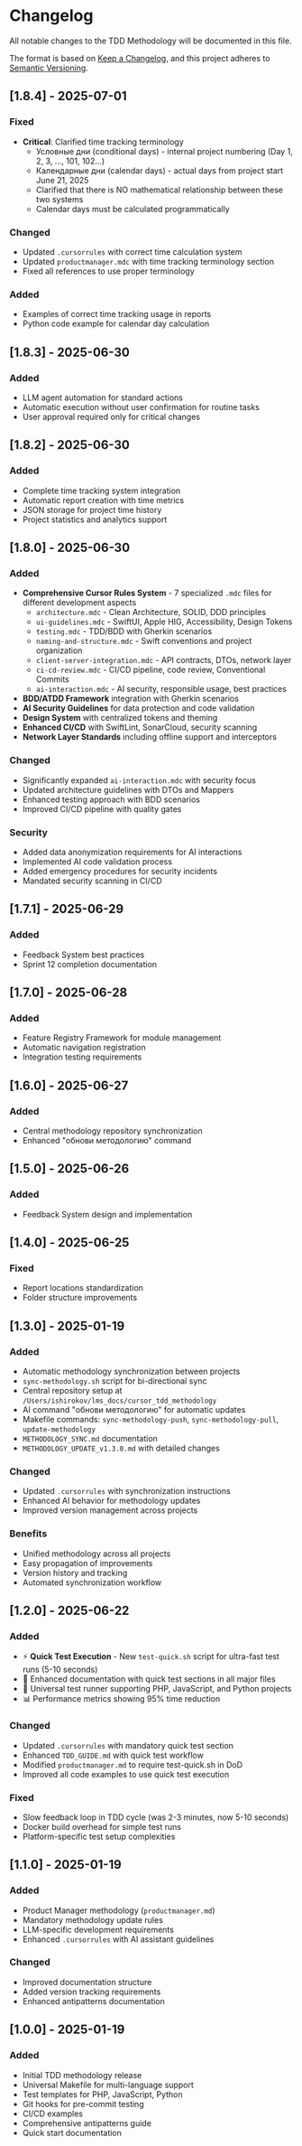# Changelog

All notable changes to the TDD Methodology will be documented in this file.

The format is based on [Keep a Changelog](https://keepachangelog.com/en/1.0.0/),
and this project adheres to [Semantic Versioning](https://semver.org/spec/v2.0.0.html).

## [1.8.4] - 2025-07-01

### Fixed
- **Critical**: Clarified time tracking terminology
  - Условные дни (conditional days) - internal project numbering (Day 1, 2, 3, ..., 101, 102...)
  - Календарные дни (calendar days) - actual days from project start June 21, 2025
  - Clarified that there is NO mathematical relationship between these two systems
  - Calendar days must be calculated programmatically

### Changed
- Updated `.cursorrules` with correct time calculation system
- Updated `productmanager.mdc` with time tracking terminology section
- Fixed all references to use proper terminology

### Added
- Examples of correct time tracking usage in reports
- Python code example for calendar day calculation

## [1.8.3] - 2025-06-30

### Added
- LLM agent automation for standard actions
- Automatic execution without user confirmation for routine tasks
- User approval required only for critical changes

## [1.8.2] - 2025-06-30

### Added
- Complete time tracking system integration
- Automatic report creation with time metrics
- JSON storage for project time history
- Project statistics and analytics support

## [1.8.0] - 2025-06-30

### Added
- **Comprehensive Cursor Rules System** - 7 specialized `.mdc` files for different development aspects
  - `architecture.mdc` - Clean Architecture, SOLID, DDD principles
  - `ui-guidelines.mdc` - SwiftUI, Apple HIG, Accessibility, Design Tokens
  - `testing.mdc` - TDD/BDD with Gherkin scenarios
  - `naming-and-structure.mdc` - Swift conventions and project organization
  - `client-server-integration.mdc` - API contracts, DTOs, network layer
  - `ci-cd-review.mdc` - CI/CD pipeline, code review, Conventional Commits
  - `ai-interaction.mdc` - AI security, responsible usage, best practices
- **BDD/ATDD Framework** integration with Gherkin scenarios
- **AI Security Guidelines** for data protection and code validation
- **Design System** with centralized tokens and theming
- **Enhanced CI/CD** with SwiftLint, SonarCloud, security scanning
- **Network Layer Standards** including offline support and interceptors

### Changed
- Significantly expanded `ai-interaction.mdc` with security focus
- Updated architecture guidelines with DTOs and Mappers
- Enhanced testing approach with BDD scenarios
- Improved CI/CD pipeline with quality gates

### Security
- Added data anonymization requirements for AI interactions
- Implemented AI code validation process
- Added emergency procedures for security incidents
- Mandated security scanning in CI/CD

## [1.7.1] - 2025-06-29

### Added
- Feedback System best practices
- Sprint 12 completion documentation

## [1.7.0] - 2025-06-28

### Added
- Feature Registry Framework for module management
- Automatic navigation registration
- Integration testing requirements

## [1.6.0] - 2025-06-27

### Added
- Central methodology repository synchronization
- Enhanced "обнови методологию" command

## [1.5.0] - 2025-06-26

### Added
- Feedback System design and implementation

## [1.4.0] - 2025-06-25

### Fixed
- Report locations standardization
- Folder structure improvements

## [1.3.0] - 2025-01-19

### Added
- Automatic methodology synchronization between projects
- `sync-methodology.sh` script for bi-directional sync
- Central repository setup at `/Users/ishirokov/lms_docs/cursor_tdd_methodology`
- AI command "обнови методологию" for automatic updates
- Makefile commands: `sync-methodology-push`, `sync-methodology-pull`, `update-methodology`
- `METHODOLOGY_SYNC.md` documentation
- `METHODOLOGY_UPDATE_v1.3.0.md` with detailed changes

### Changed
- Updated `.cursorrules` with synchronization instructions
- Enhanced AI behavior for methodology updates
- Improved version management across projects

### Benefits
- Unified methodology across all projects
- Easy propagation of improvements
- Version history and tracking
- Automated synchronization workflow

## [1.2.0] - 2025-06-22

### Added
- ⚡ **Quick Test Execution** - New `test-quick.sh` script for ultra-fast test runs (5-10 seconds)
- 📝 Enhanced documentation with quick test sections in all major files
- 🚀 Universal test runner supporting PHP, JavaScript, and Python projects
- 📊 Performance metrics showing 95% time reduction

### Changed
- Updated `.cursorrules` with mandatory quick test section
- Enhanced `TDD_GUIDE.md` with quick test workflow
- Modified `productmanager.md` to require test-quick.sh in DoD
- Improved all code examples to use quick test execution

### Fixed
- Slow feedback loop in TDD cycle (was 2-3 minutes, now 5-10 seconds)
- Docker build overhead for simple test runs
- Platform-specific test setup complexities

## [1.1.0] - 2025-01-19

### Added
- Product Manager methodology (`productmanager.md`)
- Mandatory methodology update rules
- LLM-specific development requirements
- Enhanced `.cursorrules` with AI assistant guidelines

### Changed
- Improved documentation structure
- Added version tracking requirements
- Enhanced antipatterns documentation

## [1.0.0] - 2025-01-19

### Added
- Initial TDD methodology release
- Universal Makefile for multi-language support
- Test templates for PHP, JavaScript, Python
- Git hooks for pre-commit testing
- CI/CD examples
- Comprehensive antipatterns guide
- Quick start documentation 